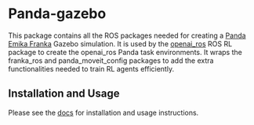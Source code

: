 # Panda-gazebo

This package contains all the ROS packages needed for creating a [Panda Emika Franka](https://frankaemika.github.io/docs/)
Gazebo simulation. It is used by the [openai_ros](https://bitbucket.org/rickstaa/openai_ros/src/noetic/)
ROS RL package to create the openai_ros Panda task environments. It wraps the franka_ros and panda_moveit_config packages to add the extra functionalities needed to train RL agents efficiently.

## Installation and Usage

Please see the [docs](https://rickstaa.github.io/panda-gazebo/) for installation and usage instructions.
